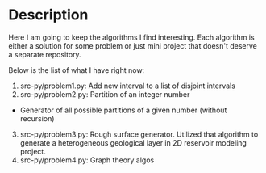 # Description

Here I am going to keep the algorithms I find interesting.
Each algorithm is either a solution for some problem or just mini project 
that doesn't deserve a separate repository.

Below is the list of what I have right now:

1. src-py/problem1.py: Add new interval to a list of disjoint intervals
2. src-py/problem2.py: Partition of an integer number
  * Generator of all possible partitions of a given number (without recursion)
3. src-py/problem3.py: Rough surface generator. Utilized that algorithm to generate a
   heterogeneous geological layer in 2D reservoir modeling project.
4. src-py/problem4.py: Graph theory algos